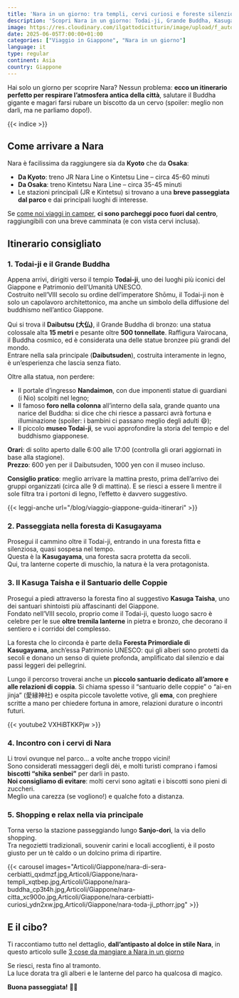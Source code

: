 ```yaml
---
title: 'Nara in un giorno: tra templi, cervi curiosi e foreste silenziose'
description: 'Scopri Nara in un giorno: Todai-ji, Grande Buddha, Kasuga Taisha, cervi e foresta di Kasugayama. Itinerario perfetto da Kyoto o Osaka!'
image: https://res.cloudinary.com/ilgattodicitturin/image/upload/f_auto,q_auto,w_800,dpr_auto/v1751857574/Articoli/Giappone/tour-di-nara-2025_nzmaha.png
date: 2025-06-05T7:00:00+01:00
categories: ["Viaggio in Giappone", "Nara in un giorno"]
language: it
type: regular
continent: Asia   
country: Giappone
---
```

Hai solo un giorno per scoprire Nara? Nessun problema: **ecco un itinerario perfetto per respirare l’atmosfera antica della città**, salutare il Buddha gigante e magari farsi rubare un biscotto da un cervo (spoiler: meglio non darli, ma ne parliamo dopo!).

{{< indice >}}

## Come arrivare a Nara

Nara è facilissima da raggiungere sia da **Kyoto** che da **Osaka**:

- **Da Kyoto**: treno JR Nara Line o Kintetsu Line – circa 45-60 minuti  
- **Da Osaka**: treno Kintetsu Nara Line – circa 35-45 minuti  
- Le stazioni principali (JR e Kintetsu) si trovano a una **breve passeggiata dal parco** e dai principali luoghi di interesse.

Se [come noi viaggi in camper](/blog/dall-italia-al-giappone-in-van), **ci sono parcheggi poco fuori dal centro**, raggiungibili con una breve camminata (e con vista cervi inclusa).

## Itinerario consigliato

### 1. Todai-ji e il Grande Buddha

Appena arrivi, dirigiti verso il tempio **Todai-ji**, uno dei luoghi più iconici del Giappone e Patrimonio dell’Umanità UNESCO.  
Costruito nell’VIII secolo su ordine dell’imperatore Shōmu, il Todai-ji non è solo un capolavoro architettonico, ma anche un simbolo della diffusione del buddhismo nell’antico Giappone.

Qui si trova il **Daibutsu (大仏)**, il Grande Buddha di bronzo: una statua colossale alta **15 metri** e pesante oltre **500 tonnellate**. Raffigura Vairocana, il Buddha cosmico, ed è considerata una delle statue bronzee più grandi del mondo.  
Entrare nella sala principale (**Daibutsuden**), costruita interamente in legno, è un’esperienza che lascia senza fiato.

Oltre alla statua, non perdere:

- Il portale d’ingresso **Nandaimon**, con due imponenti statue di guardiani (i Nio) scolpiti nel legno;
- Il famoso **foro nella colonna** all’interno della sala, grande quanto una narice del Buddha: si dice che chi riesce a passarci avrà fortuna e illuminazione (spoiler: i bambini ci passano meglio degli adulti 😄);
- Il piccolo **museo Todai-ji**, se vuoi approfondire la storia del tempio e del buddhismo giapponese.

**Orari**: di solito aperto dalle 6:00 alle 17:00 (controlla gli orari aggiornati in base alla stagione).  
**Prezzo**: 600 yen per il Daibutsuden, 1000 yen con il museo incluso.

**Consiglio pratico**: meglio arrivare la mattina presto, prima dell’arrivo dei gruppi organizzati (circa alle 9 di mattina). E se riesci a essere lì mentre il sole filtra tra i portoni di legno, l’effetto è davvero suggestivo.

{{< leggi-anche url="/blog/viaggio-giappone-guida-itinerari" >}}

### 2. Passeggiata nella foresta di Kasugayama

Prosegui il cammino oltre il Todai-ji, entrando in una foresta fitta e silenziosa, quasi sospesa nel tempo.  
Questa è la **Kasugayama**, una foresta sacra protetta da secoli.  
Qui, tra lanterne coperte di muschio, la natura è la vera protagonista.

### 3. Il Kasuga Taisha e il Santuario delle Coppie

Prosegui a piedi attraverso la foresta fino al suggestivo **Kasuga Taisha**, uno dei santuari shintoisti più affascinanti del Giappone.  
Fondato nell’VIII secolo, proprio come il Todai-ji, questo luogo sacro è celebre per le sue **oltre tremila lanterne** in pietra e bronzo, che decorano il sentiero e i corridoi del complesso.

La foresta che lo circonda è parte della **Foresta Primordiale di Kasugayama**, anch’essa Patrimonio UNESCO: qui gli alberi sono protetti da secoli e donano un senso di quiete profonda, amplificato dal silenzio e dai passi leggeri dei pellegrini.

Lungo il percorso troverai anche un **piccolo santuario dedicato all’amore e alle relazioni di coppia**. Si chiama spesso il “santuario delle coppie” o “ai-en jinja” (愛縁神社) e ospita piccole tavolette votive, gli **ema**, con preghiere scritte a mano per chiedere fortuna in amore, relazioni durature o incontri futuri.

{{< youtube2 VXHiBTKKPjw >}}

### 4. Incontro con i cervi di Nara

Li trovi ovunque nel parco… a volte anche troppo vicini!  
Sono considerati messaggeri degli dèi, e molti turisti comprano i famosi **biscotti “shika senbei”** per darli in pasto.  
**Noi consigliamo di evitare**: molti cervi sono agitati e i biscotti sono pieni di zuccheri.  
Meglio una carezza (se vogliono!) e qualche foto a distanza.

### 5. Shopping e relax nella via principale

Torna verso la stazione passeggiando lungo **Sanjo-dori**, la via dello shopping.  
Tra negozietti tradizionali, souvenir carini e locali accoglienti, è il posto giusto per un tè caldo o un dolcino prima di ripartire.

{{< carousel images="Articoli/Giappone/nara-di-sera-cerbiatti_qxdmzf.jpg,Articoli/Giappone/nara-templi_xqtbep.jpg,Articoli/Giappone/nara-buddha_cp3t4h.jpg,Articoli/Giappone/nara-citta_xc900o.jpg,Articoli/Giappone/nara-cerbiatti-curiosi_ydn2xw.jpg,Articoli/Giappone/nara-toda-ji_pthorr.jpg" >}}

## E il cibo?

Ti raccontiamo tutto nel dettaglio, **dall’antipasto al dolce in stile Nara**, in questo articolo sulle [3 cose da mangiare a Nara in un giorno](/blog/cosa-mangiare-a-nara-antipasto-primo-e-dolce)

Se riesci, resta fino al tramonto.  
La luce dorata tra gli alberi e le lanterne del parco ha qualcosa di magico.  

**Buona passeggiata!** 🌿✨